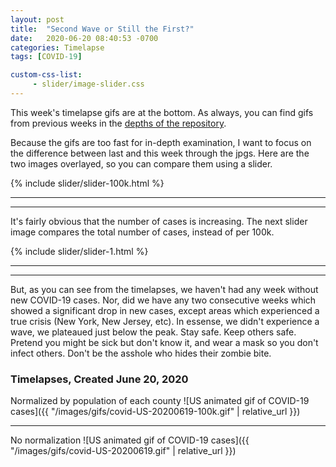 ```yaml
---
layout: post
title:  "Second Wave or Still the First?"
date:   2020-06-20 08:40:53 -0700
categories: Timelapse
tags: [COVID-19]

custom-css-list:
     - slider/image-slider.css
---
```

This week's timelapse gifs are at the bottom.  As always, you can find gifs from previous weeks in the [depths of the repository](https://github.com/kekoziar/covid19-images/tree/master/images/gifs). 

Because the gifs are too fast for in-depth examination, I want to focus on the difference between last and this week through the jpgs.  Here are the two images overlayed, so you can compare them using a slider.  

{% include slider/slider-100k.html %}

---
---

It's fairly obvious that the number of cases is increasing.  The next slider image compares the total number of cases, instead of per 100k.

{% include slider/slider-1.html %}

---
---

But, as you can see from the timelapses, we haven't had any week without new COVID-19 cases. Nor, did we have any two consecutive weeks which showed a significant drop in new cases, except areas which experienced a true crisis (New York, New Jersey, etc). In essense, we didn't experience a wave, we plateaued just below the peak.  Stay safe. Keep others safe.  Pretend you might be sick but don't know it, and wear a mask so you don't infect others. Don't be the asshole who hides their zombie bite. 

### Timelapses, Created June 20, 2020

Normalized by population of each county
![US animated gif of COVID-19 cases]({{ "/images/gifs/covid-US-20200619-100k.gif" | relative_url }})

---

No normalization
![US animated gif of COVID-19 cases]({{ "/images/gifs/covid-US-20200619.gif" | relative_url }})
